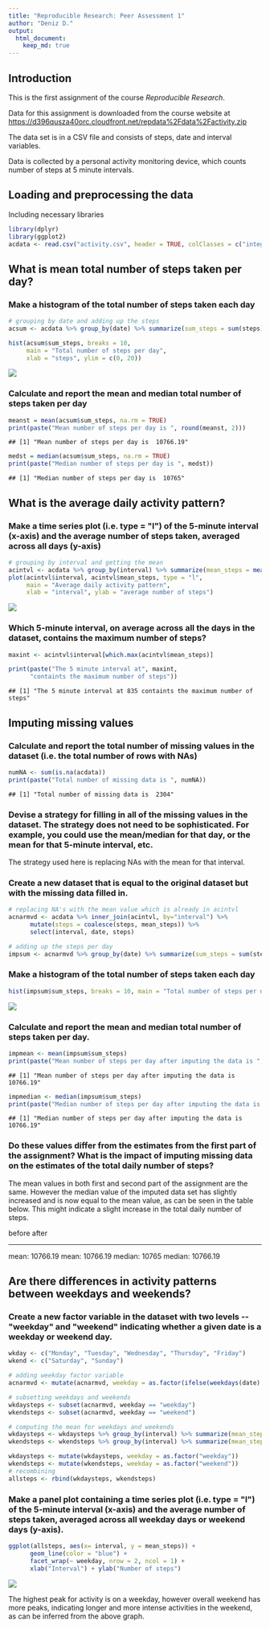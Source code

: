 ```yaml
---
title: "Reproducible Research: Peer Assessment 1"
author: "Deniz D."
output: 
  html_document:
    keep_md: true
---
```


## Introduction 
This is the first assignment of the course *Reproducible Research*.

Data for this assignment is downloaded from the course website at  https://d396qusza40orc.cloudfront.net/repdata%2Fdata%2Factivity.zip

The data set is in a CSV file and consists of steps, date and interval variables. 

Data is collected by a personal activity monitoring device, which counts number of steps at 5 minute intervals. 


## Loading and preprocessing the data
Including necessary libraries

```r
library(dplyr)
library(ggplot2)
acdata <- read.csv("activity.csv", header = TRUE, colClasses = c("integer", "Date", "integer"))
```



## What is mean total number of steps taken per day?
### Make a histogram of the total number of steps taken each day

```r
# grouping by date and adding up the steps
acsum <- acdata %>% group_by(date) %>% summarize(sum_steps = sum(steps)) %>% as.data.frame()

hist(acsum$sum_steps, breaks = 10, 
     main = "Total number of steps per day",
     xlab = "steps", ylim = c(0, 20))
```

![](PA1_template_files/figure-html/mean-1.png)<!-- -->

### Calculate and report the mean and median total number of steps taken per day

```r
meanst = mean(acsum$sum_steps, na.rm = TRUE)
print(paste("Mean number of steps per day is ", round(meanst, 2)))
```

```
## [1] "Mean number of steps per day is  10766.19"
```

```r
medst = median(acsum$sum_steps, na.rm = TRUE)
print(paste("Median number of steps per day is ", medst))
```

```
## [1] "Median number of steps per day is  10765"
```


## What is the average daily activity pattern?
### Make a time series plot (i.e. type = "l") of the 5-minute interval (x-axis) and the average number of steps taken, averaged across all days (y-axis)

```r
# grouping by interval and getting the mean
acintvl <- acdata %>% group_by(interval) %>% summarize(mean_steps = mean(steps, na.rm= TRUE)) %>% as.data.frame()
plot(acintvl$interval, acintvl$mean_steps, type = "l",
     main = "Average daily activity pattern",
     xlab = "interval", ylab = "average number of steps")
```

![](PA1_template_files/figure-html/daily-1.png)<!-- -->

### Which 5-minute interval, on average across all the days in the dataset, contains the maximum number of steps?

```r
maxint <- acintvl$interval[which.max(acintvl$mean_steps)]

print(paste("The 5 minute interval at", maxint, 
      "containts the maximum number of steps"))
```

```
## [1] "The 5 minute interval at 835 containts the maximum number of steps"
```


## Imputing missing values
### Calculate and report the total number of missing values in the dataset (i.e. the total number of rows with NAs)

```r
numNA <- sum(is.na(acdata))
print(paste("Total number of missing data is ", numNA))
```

```
## [1] "Total number of missing data is  2304"
```

### Devise a strategy for filling in all of the missing values in the dataset. The strategy does not need to be sophisticated. For example, you could use the mean/median for that day, or the mean for that 5-minute interval, etc.
The strategy used here is replacing NAs with the mean for that interval.


### Create a new dataset that is equal to the original dataset but with the missing data filled in.

```r
# replacing NA's with the mean value which is already in acintvl
acnarmvd <- acdata %>% inner_join(acintvl, by="interval") %>%
      mutate(steps = coalesce(steps, mean_steps)) %>%
      select(interval, date, steps)

# adding up the steps per day
impsum <- acnarmvd %>% group_by(date) %>% summarize(sum_steps = sum(steps)) %>% as.data.frame()
```

### Make a histogram of the total number of steps taken each day 

```r
hist(impsum$sum_steps, breaks = 10, main = "Total number of steps per day", xlab = "steps", ylim = c(0, 30))
```

![](PA1_template_files/figure-html/hist-1.png)<!-- -->

### Calculate and report the mean and median total number of steps taken per day. 

```r
impmean <- mean(impsum$sum_steps)
print(paste("Mean number of steps per day after imputing the data is ", round(impmean,2)))
```

```
## [1] "Mean number of steps per day after imputing the data is  10766.19"
```

```r
impmedian <- median(impsum$sum_steps)
print(paste("Median number of steps per day after imputing the data is ", round(impmedian, 2)))
```

```
## [1] "Median number of steps per day after imputing the data is  10766.19"
```
### Do these values differ from the estimates from the first part of the assignment? What is the impact of imputing missing data on the estimates of the total daily number of steps?
The mean values in both first and second part of the assignment are the same. However the median value of the imputed data set has slightly increased and is now equal to the mean value, as can be seen in the table below. This might indicate a slight increase in the total daily number of steps. 

before                       after
--------------------        -------------------
mean: 10766.19               mean: 10766.19
median: 10765                median: 10766.19


## Are there differences in activity patterns between weekdays and weekends?
### Create a new factor variable in the dataset with two levels -- "weekday" and "weekend" indicating whether a given date is a weekday or weekend day.

```r
wkday <- c("Monday", "Tuesday", "Wednesday", "Thursday", "Friday")
wkend <- c("Saturday", "Sunday")

# adding weekday factor variable 
acnarmvd <- mutate(acnarmvd, weekday = as.factor(ifelse(weekdays(date) %in% wkday, "weekday", "weekend")))

# subsetting weekdays and weekends 
wkdaysteps <- subset(acnarmvd, weekday == "weekday")
wkendsteps <- subset(acnarmvd, weekday == "weekend")

# computing the mean for weekdays and weekends 
wkdaysteps <- wkdaysteps %>% group_by(interval) %>% summarize(mean_steps = mean(steps, na.rm= TRUE)) %>% as.data.frame()
wkendsteps <- wkendsteps %>% group_by(interval) %>% summarize(mean_steps = mean(steps, na.rm= TRUE)) %>% as.data.frame()

wkdaysteps <- mutate(wkdaysteps, weekday = as.factor("weekday"))
wkendsteps <- mutate(wkendsteps, weekday = as.factor("weekend"))
# recombining 
allsteps <- rbind(wkdaysteps, wkendsteps)
```

### Make a panel plot containing a time series plot (i.e. type = "l") of the 5-minute interval (x-axis) and the average number of steps taken, averaged across all weekday days or weekend days (y-axis).

```r
ggplot(allsteps, aes(x= interval, y = mean_steps)) +
      geom_line(color = "blue") +
      facet_wrap(~ weekday, nrow = 2, ncol = 1) +
      xlab("Interval") + ylab("Number of steps") 
```

![](PA1_template_files/figure-html/weekplot-1.png)<!-- -->

The highest peak for activity is on a weekday, however overall weekend has more peaks, indicating longer and more intense activities in the weekend, as can be inferred from the above graph. 
